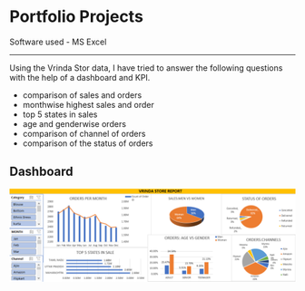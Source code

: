 # Portfolio Projects

Software used - MS Excel

---
Using the Vrinda Stor data, I have tried to answer the following questions with the help of a dashboard and KPI.
- comparison of sales and orders
- monthwise highest sales and order
- top 5 states in sales
- age and genderwise orders
- comparison of channel of orders
- comparison of the status of orders

## Dashboard
![Vrinda Store Dashboard](https://github.com/adhikarinarayan/MS-EXCEL/blob/main/vrinda_dashboard.png)
